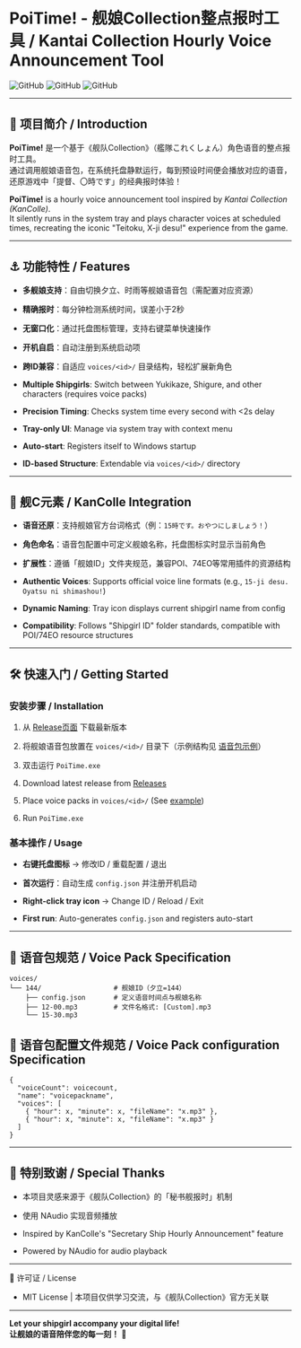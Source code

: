 # PoiTime! - 舰娘Collection整点报时工具 / Kantai Collection Hourly Voice Announcement Tool

![GitHub](https://img.shields.io/badge/Language-C%23-blue) 
![GitHub](https://img.shields.io/badge/Platform-Windows-lightgrey) 
![GitHub](https://img.shields.io/badge/Version-0.3.0-green)

---

## 🌸 项目简介 / Introduction  
**PoiTime!** 是一个基于《舰队Collection》（艦隊これくしょん）角色语音的整点报时工具。  
通过调用舰娘语音包，在系统托盘静默运行，每到预设时间便会播放对应的语音，还原游戏中「提督、〇時です」的经典报时体验！  

**PoiTime!** is a hourly voice announcement tool inspired by *Kantai Collection (KanColle)*.  
It silently runs in the system tray and plays character voices at scheduled times, recreating the iconic "Teitoku, X-ji desu!" experience from the game.

---

## ⚓ 功能特性 / Features  
- **多舰娘支持**：自由切换夕立、时雨等舰娘语音包（需配置对应资源）  
- **精确报时**：每分钟检测系统时间，误差小于2秒  
- **无窗口化**：通过托盘图标管理，支持右键菜单快速操作  
- **开机自启**：自动注册到系统启动项  
- **跨ID兼容**：自适应 `voices/<id>/` 目录结构，轻松扩展新角色  

- **Multiple Shipgirls**: Switch between Yukikaze, Shigure, and other characters (requires voice packs)  
- **Precision Timing**: Checks system time every second with <2s delay  
- **Tray-only UI**: Manage via system tray with context menu  
- **Auto-start**: Registers itself to Windows startup  
- **ID-based Structure**: Extendable via `voices/<id>/` directory  

---

## 🚢 舰C元素 / KanColle Integration  
- **语音还原**：支持舰娘官方台词格式（例：`15時です。おやつにしましょう！`）  
- **角色命名**：语音包配置中可定义舰娘名称，托盘图标实时显示当前角色  
- **扩展性**：遵循「舰娘ID」文件夹规范，兼容POI、74EO等常用插件的资源结构  

- **Authentic Voices**: Supports official voice line formats (e.g., `15-ji desu. Oyatsu ni shimashou!`)  
- **Dynamic Naming**: Tray icon displays current shipgirl name from config  
- **Compatibility**: Follows "Shipgirl ID" folder standards, compatible with POI/74EO resource structures  

---

## 🛠️ 快速入门 / Getting Started  
### 安装步骤 / Installation  
1. 从 [Release页面](https://github.com/YQWhite/PoiTime/releases) 下载最新版本  
2. 将舰娘语音包放置在 `voices/<id>/` 目录下（示例结构见 [语音包示例](https://github.com/YQWhite/PoiTime/tree/main/voices/144)）  
3. 双击运行 `PoiTime.exe`  

1. Download latest release from [Releases](https://github.com/YQWhite/PoiTime/releases)  
2. Place voice packs in `voices/<id>/` (See [example](https://github.com/YQWhite/PoiTime/tree/main/voices/144))  
3. Run `PoiTime.exe`  

### 基本操作 / Usage  
- **右键托盘图标** → 修改ID / 重载配置 / 退出  
- **首次运行**：自动生成 `config.json` 并注册开机启动  

- **Right-click tray icon** → Change ID / Reload / Exit  
- **First run**: Auto-generates `config.json` and registers auto-start  

---

## 📂 语音包规范 / Voice Pack Specification  
```plaintext
voices/
└── 144/                  # 舰娘ID（夕立=144）
    ├── config.json       # 定义语音时间点与舰娘名称
    ├── 12-00.mp3         # 文件名格式: [Custom].mp3
    └── 15-30.mp3
```

## 📂 语音包配置文件规范 / Voice Pack configuration Specification  
```plaintext
{
  "voiceCount": voicecount,
  "name": "voicepackname",
  "voices": [
    { "hour": x, "minute": x, "fileName": "x.mp3" },
    { "hour": x, "minute": x, "fileName": "x.mp3" }
  ]
}

```

---

## 🎉 特别致谢 / Special Thanks
- 本项目灵感来源于《舰队Collection》的「秘书舰报时」机制

- 使用 NAudio 实现音频播放

- Inspired by KanColle's "Secretary Ship Hourly Announcement" feature

- Powered by NAudio for audio playback

---

📜 许可证 / License
- MIT License | 本项目仅供学习交流，与《舰队Collection》官方无关联

---

**Let your shipgirl accompany your digital life!**  
**让舰娘的语音陪伴您的每一刻！** 🌸
